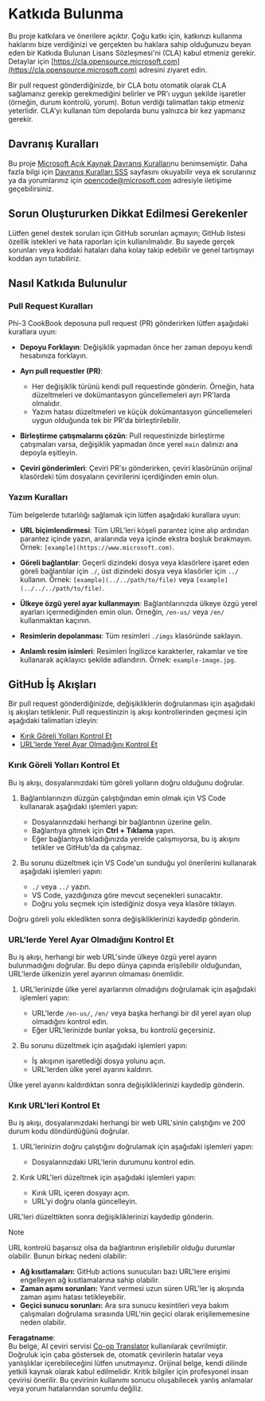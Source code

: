 <!--
CO_OP_TRANSLATOR_METADATA:
{
  "original_hash": "90d0d072cf26ccc1f271a580d3e45d70",
  "translation_date": "2025-07-16T14:41:01+00:00",
  "source_file": "CONTRIBUTING.md",
  "language_code": "tr"
}
-->
# Katkıda Bulunma

Bu proje katkılara ve önerilere açıktır. Çoğu katkı için, katkınızı kullanma haklarını bize verdiğinizi ve gerçekten bu haklara sahip olduğunuzu beyan eden bir Katkıda Bulunan Lisans Sözleşmesi'ni (CLA) kabul etmeniz gerekir. Detaylar için [https://cla.opensource.microsoft.com](https://cla.opensource.microsoft.com) adresini ziyaret edin.

Bir pull request gönderdiğinizde, bir CLA botu otomatik olarak CLA sağlamanız gerekip gerekmediğini belirler ve PR'ı uygun şekilde işaretler (örneğin, durum kontrolü, yorum). Botun verdiği talimatları takip etmeniz yeterlidir. CLA'yı kullanan tüm depolarda bunu yalnızca bir kez yapmanız gerekir.

## Davranış Kuralları

Bu proje [Microsoft Açık Kaynak Davranış Kuralları](https://opensource.microsoft.com/codeofconduct/)nu benimsemiştir. Daha fazla bilgi için [Davranış Kuralları SSS](https://opensource.microsoft.com/codeofconduct/faq/) sayfasını okuyabilir veya ek sorularınız ya da yorumlarınız için [opencode@microsoft.com](mailto:opencode@microsoft.com) adresiyle iletişime geçebilirsiniz.

## Sorun Oluştururken Dikkat Edilmesi Gerekenler

Lütfen genel destek soruları için GitHub sorunları açmayın; GitHub listesi özellik istekleri ve hata raporları için kullanılmalıdır. Bu sayede gerçek sorunları veya koddaki hataları daha kolay takip edebilir ve genel tartışmayı koddan ayrı tutabiliriz.

## Nasıl Katkıda Bulunulur

### Pull Request Kuralları

Phi-3 CookBook deposuna pull request (PR) gönderirken lütfen aşağıdaki kurallara uyun:

- **Depoyu Forklayın**: Değişiklik yapmadan önce her zaman depoyu kendi hesabınıza forklayın.

- **Ayrı pull requestler (PR)**:
  - Her değişiklik türünü kendi pull requestinde gönderin. Örneğin, hata düzeltmeleri ve dokümantasyon güncellemeleri ayrı PR'larda olmalıdır.
  - Yazım hatası düzeltmeleri ve küçük dokümantasyon güncellemeleri uygun olduğunda tek bir PR'da birleştirilebilir.

- **Birleştirme çatışmalarını çözün**: Pull requestinizde birleştirme çatışmaları varsa, değişiklik yapmadan önce yerel `main` dalınızı ana depoyla eşitleyin.

- **Çeviri gönderimleri**: Çeviri PR'sı gönderirken, çeviri klasörünün orijinal klasördeki tüm dosyaların çevirilerini içerdiğinden emin olun.

### Yazım Kuralları

Tüm belgelerde tutarlılığı sağlamak için lütfen aşağıdaki kurallara uyun:

- **URL biçimlendirmesi**: Tüm URL'leri köşeli parantez içine alıp ardından parantez içinde yazın, aralarında veya içinde ekstra boşluk bırakmayın. Örnek: `[example](https://www.microsoft.com)`.

- **Göreli bağlantılar**: Geçerli dizindeki dosya veya klasörlere işaret eden göreli bağlantılar için `./`, üst dizindeki dosya veya klasörler için `../` kullanın. Örnek: `[example](../../path/to/file)` veya `[example](../../../path/to/file)`.

- **Ülkeye özgü yerel ayar kullanmayın**: Bağlantılarınızda ülkeye özgü yerel ayarları içermediğinden emin olun. Örneğin, `/en-us/` veya `/en/` kullanmaktan kaçının.

- **Resimlerin depolanması**: Tüm resimleri `./imgs` klasöründe saklayın.

- **Anlamlı resim isimleri**: Resimleri İngilizce karakterler, rakamlar ve tire kullanarak açıklayıcı şekilde adlandırın. Örnek: `example-image.jpg`.

## GitHub İş Akışları

Bir pull request gönderdiğinizde, değişikliklerin doğrulanması için aşağıdaki iş akışları tetiklenir. Pull requestinizin iş akışı kontrollerinden geçmesi için aşağıdaki talimatları izleyin:

- [Kırık Göreli Yolları Kontrol Et](../..)
- [URL'lerde Yerel Ayar Olmadığını Kontrol Et](../..)

### Kırık Göreli Yolları Kontrol Et

Bu iş akışı, dosyalarınızdaki tüm göreli yolların doğru olduğunu doğrular.

1. Bağlantılarınızın düzgün çalıştığından emin olmak için VS Code kullanarak aşağıdaki işlemleri yapın:
    - Dosyalarınızdaki herhangi bir bağlantının üzerine gelin.
    - Bağlantıya gitmek için **Ctrl + Tıklama** yapın.
    - Eğer bağlantıya tıkladığınızda yerelde çalışmıyorsa, bu iş akışını tetikler ve GitHub'da da çalışmaz.

1. Bu sorunu düzeltmek için VS Code'un sunduğu yol önerilerini kullanarak aşağıdaki işlemleri yapın:
    - `./` veya `../` yazın.
    - VS Code, yazdığınıza göre mevcut seçenekleri sunacaktır.
    - Doğru yolu seçmek için istediğiniz dosya veya klasöre tıklayın.

Doğru göreli yolu ekledikten sonra değişikliklerinizi kaydedip gönderin.

### URL'lerde Yerel Ayar Olmadığını Kontrol Et

Bu iş akışı, herhangi bir web URL'sinde ülkeye özgü yerel ayarın bulunmadığını doğrular. Bu depo dünya çapında erişilebilir olduğundan, URL'lerde ülkenizin yerel ayarının olmaması önemlidir.

1. URL'lerinizde ülke yerel ayarlarının olmadığını doğrulamak için aşağıdaki işlemleri yapın:

    - URL'lerde `/en-us/`, `/en/` veya başka herhangi bir dil yerel ayarı olup olmadığını kontrol edin.
    - Eğer URL'lerinizde bunlar yoksa, bu kontrolü geçersiniz.

1. Bu sorunu düzeltmek için aşağıdaki işlemleri yapın:
    - İş akışının işaretlediği dosya yolunu açın.
    - URL'lerden ülke yerel ayarını kaldırın.

Ülke yerel ayarını kaldırdıktan sonra değişikliklerinizi kaydedip gönderin.

### Kırık URL'leri Kontrol Et

Bu iş akışı, dosyalarınızdaki herhangi bir web URL'sinin çalıştığını ve 200 durum kodu döndürdüğünü doğrular.

1. URL'lerinizin doğru çalıştığını doğrulamak için aşağıdaki işlemleri yapın:
    - Dosyalarınızdaki URL'lerin durumunu kontrol edin.

2. Kırık URL'leri düzeltmek için aşağıdaki işlemleri yapın:
    - Kırık URL içeren dosyayı açın.
    - URL'yi doğru olanla güncelleyin.

URL'leri düzelttikten sonra değişikliklerinizi kaydedip gönderin.

> [!NOTE]
>
> URL kontrolü başarısız olsa da bağlantının erişilebilir olduğu durumlar olabilir. Bunun birkaç nedeni olabilir:
>
> - **Ağ kısıtlamaları:** GitHub actions sunucuları bazı URL'lere erişimi engelleyen ağ kısıtlamalarına sahip olabilir.
> - **Zaman aşımı sorunları:** Yanıt vermesi uzun süren URL'ler iş akışında zaman aşımı hatası tetikleyebilir.
> - **Geçici sunucu sorunları:** Ara sıra sunucu kesintileri veya bakım çalışmaları doğrulama sırasında URL'nin geçici olarak erişilememesine neden olabilir.

**Feragatname**:  
Bu belge, AI çeviri servisi [Co-op Translator](https://github.com/Azure/co-op-translator) kullanılarak çevrilmiştir. Doğruluk için çaba göstersek de, otomatik çevirilerin hatalar veya yanlışlıklar içerebileceğini lütfen unutmayınız. Orijinal belge, kendi dilinde yetkili kaynak olarak kabul edilmelidir. Kritik bilgiler için profesyonel insan çevirisi önerilir. Bu çevirinin kullanımı sonucu oluşabilecek yanlış anlamalar veya yorum hatalarından sorumlu değiliz.